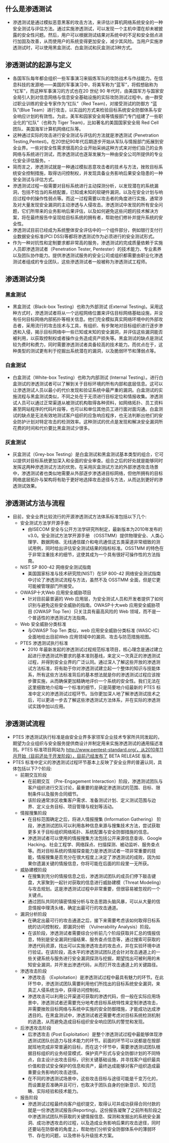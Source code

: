 ## 什么是渗透测试
- 滲透测试是通过模拟恶意黑客的攻击方法，来评估计算机网络系统安全的一种安全测试与评估方法。通过实施渗透测试，可以发现一个主机中潜在却未被披露的安全性问题。然后，用户可以根据测试结果对系统中的不足和安全弱点进行加固及改善，从而使用户的系统变得更加安全，减少其风险。当用户实施渗透测试时，可以使用黑盒测试、白盒测试和灰盒测试3种方式。

## 渗透测试的起源与定义
- 各国军队每年都会组织一些军事演习来锻炼军队的攻防战术与作战能力。在信息科技的发源地——美国的军事演习中，将美军称为“蓝军”，将假想敌称为 “红军”，而这种军事演习的方式也在20 世纪 90 年代时，由美国军方与国家安全局引人到对信息网络与信息安全基础设施的实际攻防测试过程中。由一群受过职业训练的安全专家作为“红队”（Red Team)，对接受测试的防御方 “蓝队”(Blue Team）进行攻击，以实战的方式来检验目标系统安全防御体系与安全响应计划的有效性。为此，美军和园家安全局等情报部门专门组建了一些职业化的“红队”（也称为 Tiger Team)，比如著名的美国国家安全局 Red Cell 团队、美国海军计算机网络红队等。
- 这种通过实际的攻击进行安全测试与评估的方法就是渗透测试 (Penetration Testing,Pentest)。在20世纪90年代后期逐步开始从军队与情报部门拓展到安全业界。一些对安全性需求很高的企业开始采纳这种方式来对他们自己的业务网络与系统进行测试，而渗透测试也逐渐发展为一种由安全公司所提供的专业化安全评估服务。-
- 简而言之，渗透测试就是一种通过模拟恶意攻击者的技术与方法，挫败目标系统安全控制措施，取得访问控制权，并发现具备业务影响后果安全隐患的一种安全测试与评估方式。
- 滲透测试过程一般需要对目标系统进行主动探测分析，以发现潜在的系统漏洞，包括不恰当的系统配置，已知或未知的软硬件漏洞，以及在安全计划与响应过程中的操作性弱点等。而这一过程需要以攻击者的角度进行实施，通常涉及对大量发现安全漏洞的主动渗透与人侵攻击。渗透测试中发现的所有安全问题，它们所带来的业务影响后果评估，以及如何避免这些问题的技术解决方案，将在最终报告中呈现给目标系统的拥有者，帮助他们修补并提升系统的安全性。
- 渗透测试目前已经成为系统整体安全评估中的一个组件部分，例如银行支付行业数据安全标准(PCI DSS)等都将渗透测试作为必须进行的安全测试形式。
- 作为一种对抗性和定制要求都非常高的服务，渗透测试的完成质量依赖于实施人员即渗透测试者（Penetration Tester, Pentester）的技术能力、专业素养以及团队协作能力。提供渗透测试服务的安全公司或组织都需要由职业化渗透测试者组成的专业团队，这些滲透测试者一般被称为渗透测试工程师。

## 渗透测试分类
### 黑盒测试
- 黑盒测试（Black-box Testing）也称为外部测试 (External Testing)。采用这种方式时，滲透测试者将从一个远程网络位置来评估目标网络基础设施，并没有任何目标网络内部拓扑等相关信息。他们完全模拟真实网络环境中的外部攻击者，采用流行的攻击技术与工具，有组织、有步聚地对目标组织进行逐步渗透和入侵，揭示目标网络中一些已知或末知的安全漏洞，并评估这些漏洞能否被利用，以荻取控制权或者操作业务造成资产损失等。黑盒测试的缺点是测试较为费时和费力，同时需要渗透测试者具备较高的技术能力。而优点在于，这种类型的测试更有利于挖掘出系统潜在的漏洞，以及脆弱环节和薄弱点等。
### 白盒测试
- 白盒测试（White-box Testing）也称为内部测试 (Internal Testing）。进行白盒测试的渗透测试者可以了解到关于目标环境的所有内部和底层信息。这可以让滲透测试人员以最小的代价发现和验证系统中最严重的漏洞。白盒测试的实施流程与黑盒测试类似，不同之处在于无须进行目标定位和情报收集。渗透测试人员可以通过正常渠道从被测试机构取得各种资料，如网络拓扑、员工资料甚至网站程序的代码片段等，也可以和单位其他员工进行面对面沟通。白盒测试的缺点是无法有效地测试客户组织的应急响应程序，也无法判断出他们的安全防护计划对特定攻击的检测效率。这种测试的优点是发现和解决安全漏洞所花费的时间和代价要比黑盒测试少很多。
### 灰盒测试
- 灰盒测试（Grey-box Testing）是白盒测试和黑盒测试基本类型的组合，它可以提供对目标系统更加深入和全面的安全审查。组合之后的好处就是能够同时发挥这两种滲透测试方法的优势。在采用灰盒测试方法的外部渗透攻击场景中，渗透测试者也类似地需要从外部逐步渗透进目标网络，但他所拥有的目标网络底层拓扑与架构将有助于更好地选择攻击途径与方法，从而达到更好的渗透测试效果。

## 渗透测试方法与流程
- 目前，安全业界比较流行的开源渗透测试方法体系标准包括以下几个:
  - 安全测试方法学开源手册:
    - 由ISECOM 安全与公开方法学研究所制定，最新版本为2010年发布的v3.0。安全测试方法学开源手册 （OSSTMM）提供物理安全、人类心理学、数据网络、无线通信媒介和电讯通信这五类渠道非常细致的测试用例，同时给出评估安全测试结果的指标标准。OSSTMM 的特色在于非常注重技术的细节，这使其成为一个具有很好可操作性的方法指南。
  - NIST SP 800-42 网络安全测试指南
    - 美国国家标准与技术研究院(NIST）在SP 800-42 网络安全测试指南中讨论了渗透测试流程与方法，虽然不及 OSSTMM 全面，但是它更可能被管理部门所接受。
  - OWASP十大Web 应用安全威胁项目
    - 针对目前最普遍的 Web 应用层，为安全测试人员和开发者提供了如何识别与避免这些安全威胁的指南。OWASP十大web 应用安全威胁项目 (OWASP Top Ten）只关注具有最高风险的 Web 领域，而不是一个普适性的渗透测试方法指南。
  - Web 安全威胁分类标准
    - 与OWASP Top Ten 类似，web 应用安全威胁分类标准 (WASC-IC） 全面地给出目前Web 应用领域中的漏洞、攻击与防范措施视图。
  - PTES 渗透测试执行标准
    - 2010 年最新发起的渗透测试过程规范标准项目，核心理念是通过建立起进行滲透测试所要求的基本准则基线，来定义一次真正的渗透测试过程，并得到安全业界的广泛认同。通过深人了解这些开放的渗透测试方法标准，将有助于你对渗透测试建立起一个整体的知识与技能体系，所有这些方法标准背后的基本想法就是你的渗透测试过程应该按步骤实施，从而确保更加精确地评价一个系统的安全性。我们无法在这里细致地介绍每一个标准的细节，只是简要地介绍最新的 PTES 标准中定义的渗透测试过程环节。当你更加深人地了解渗透测试技术之后，可以更进一步去了解这些渗透测试方法体系，并在实际的渗透测试实践中加以应用。

## 渗透测试流程
- PTES 渗透测试执行标准是由安全业界多家领军企业技术专家所共同发起的，期望为企业组织与安全服务提供商设计并制定用来实施渗透测试的通用描述准则。PTES 标准项目网站为 http://www.pentest-standard.org/，从2010年11月开始（目前还处于开发阶段），目前己经发布了 BETA RELEASE 版本。
- PTES 标准中定义的渗透测试过程环节基本上反映了安全业界的普遍认同，具体包括以下7个阶段:
  - 前期交互阶段
    - 在前期交互 （Pre-Engagement Interaction）阶段，渗透测试团队与客户组织进行交互讨论，最重要的是确定渗透测试的范围、目标、限制条件以及服务合同细节。
    - 该阶段通常涉区收集客户需求、准备测试计划、定义测试范围与边界、定义业务目标、项目管理与规划等活动。
  - 情报搜集阶段
    - 在目标范围确定之后，将进人情报搜集 (Information Gathering） 阶段，渗透测试团队可以利用各种信息来源与搜集技术方法，尝试获取更多关于目标组织网络拓扑、系统配置与安全防御措施的信息。
    - 渗透测试者可以使用的情报搜集方法包括公开来源信息查询、Google Hacking、社会工程学、网络踩点、扫描探测、被动监听、服务查点等。而对目标系统的情报探查能力是渗透测试者一项非常重要的技能，情报搜集是否充分在很大程度上决定了渗透测试的成败，因为如果你遗漏关键的情报信息，你将可能在后面的阶段里一无所获。
  - 威胁建模阶段
    - 在搜集到充分的情报信息之后，渗透测试团队的成员们停下敲击键盘，大家聚到一起针对获取的信息进行威胁建模（Threat Modeling）与攻击规划。这是渗透测试过程中非常重要，但很容易被忽视的一个关键点。
    - 通过团队共同的镇密情报分析与攻击思路头脑风暴，可以从大量的信息情报中理清头绪，确定出最可行的攻击通道。
  - 漏洞分析阶段
    - 在确定出最可行的攻击通道之后，接下来需要考虑该如何取得日标系统的访问控制权，即漏洞分析 （Vulnerability Analysis）阶段。
    - 在该阶段，渗透测试者需要综合分析前几个阶段获取并汇总的情报信息，特别是安全漏洞扫描结果、服务查点信息等，通过搜索可获取的渗透代码资源，找出可以实施渗透攻击的攻击点，并在实验环境中进行验证。在该阶段，高水平的渗透测试团队还会针对攻击通道上的一些关键系统与服务进行安全漏洞探测与挖掘，期望找出可被利用的未知安全漏洞，并开发出渗透代码，从而打开攻击通道上的关键路径。
  - 渗透攻击阶段
    - 渗透攻击 （Exploitation）是渗透测试过程中最具有魅力的环节。在此环节中，滲透测试团队需要利用他们所找出的目标系统安全漏洞，来真正人侵系统当中，获得访问控制权。
    - 渗透攻击可以利用公开渠道可获取的渗透代码，但一般在实际应用场景中，渗透测试者还需要充分地考虑目标系统特性来定制渗透攻击，并需要挫败目标网络与系统中实施的安全防御措施，才能成功达成渗透目的。在黑盒测试中，渗透测试者还需要考虑对目标系统检测机制的逃逸，从而避免造成目标组织安全响应团队的警觉和发现。
  - 后渗透攻击阶段
    - 后渗透攻击 (Post Exploitation）是整个渗透测试过程中最能够体现渗透测试团队创造力与技术能力的环节。前面的环节可以说都是在按部就班地完成非常普遍的目标，而在这个环节中，需要渗透测试团队根据目标组织的业务经营模式、保护资产形式与安全防御计划的不同特点，自主设计出攻击目标，识别关键基础设施，并寻找客户组织最具价值和尝试安全保护的信息和资产，最终达成能够对客户组织造成最重要业务影响的攻击途径。
    - 在不同的渗透测试场景中，这些攻击目标与途径可能是千变万化的，而设置是否准确并且可行，也取决于团队自身的创新意识、知识范畴、实际经验和技术能力。
  - 报告阶段
    - 滲透测试过程最终向客户组织提交，取得认可并成功获得合同付款的就是一份渗透测试报告(Reporting)。这份报告凝聚了之前所有阶段之中渗透测试团队所获取的关键情报信息、探测和发掘出的系统安全漏洞、成功渗透攻击的过程，以及造成业务影响后果的攻击途径，同时还要站在防御者的角度上，帮助他们分析安全防御体系中的薄弱环节、存在的问题，以及修补与升级技术方案。